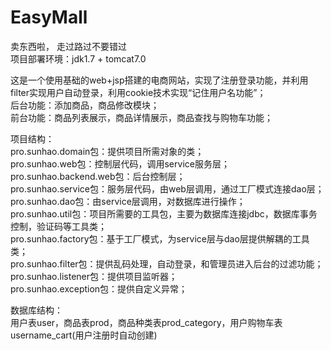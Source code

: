 # EasyMall
卖东西啦， 走过路过不要错过 <br />
项目部署环境：jdk1.7 + tomcat7.0 <br />

这是一个使用基础的web+jsp搭建的电商网站，实现了注册登录功能，并利用filter实现用户自动登录，利用cookie技术实现“记住用户名功能”； <br />
后台功能：添加商品，商品修改模块；<br />
前台功能：商品列表展示，商品详情展示，商品查找与购物车功能；<br />

项目结构：<br />
pro.sunhao.domain包：提供项目所需对象的类；<br />
pro.sunhao.web包：控制层代码，调用service服务层；<br />
pro.sunhao.backend.web包：后台控制层；<br />
pro.sunhao.service包：服务层代码，由web层调用，通过工厂模式连接dao层；<br />
pro.sunhao.dao包：由service层调用，对数据库进行操作；<br />
pro.sunhao.util包：项目所需要的工具包，主要为数据库连接jdbc，数据库事务控制，验证码等工具类；<br />
pro.sunhao.factory包：基于工厂模式，为service层与dao层提供解耦的工具类；<br />
pro.sunhao.filter包：提供乱码处理，自动登录，和管理员进入后台的过滤功能；<br />
pro.sunhao.listener包：提供项目监听器；<br />
pro.sunhao.exception包：提供自定义异常；<br />

数据库结构：<br />
用户表user，商品表prod，商品种类表prod_category，用户购物车表username_cart(用户注册时自动创建)<br />
